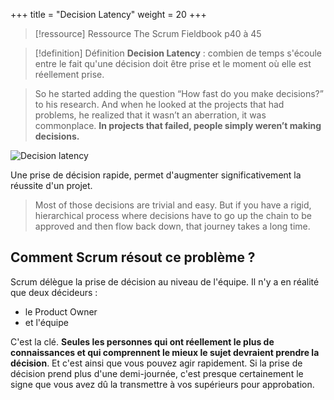 +++
title = "Decision Latency"
weight = 20
+++

> [!ressource] Ressource
> The Scrum Fieldbook p40 à 45

> [!definition] Définition
> **Decision Latency** : combien de temps s'écoule entre le fait qu'une décision doit être prise et le moment où elle est réellement prise.


> So he started adding the question “How fast do you make decisions?” to his research. And when he looked at the projects that had problems, he realized that it wasn’t an aberration, it was commonplace. **In projects that failed, people simply weren’t making decisions.**

![Decision latency](philosophie_agile/comment/importance_culture/images/decision_latency.png)

Une prise de décision rapide, permet d'augmenter significativement la réussite d'un projet.

> Most of those decisions are trivial and easy. But if you have a rigid, hierarchical process where decisions have to go up the chain to be approved and then flow back down, that journey takes a long time.

## Comment Scrum résout ce problème ?

Scrum délègue la prise de décision au niveau de l'équipe. Il n'y a en réalité que deux décideurs : 
- le Product Owner 
- et l'équipe

C'est la clé. **Seules les personnes qui ont réellement le plus de connaissances et qui comprennent le mieux le sujet devraient prendre la décision**. Et c'est ainsi que vous pouvez agir rapidement. Si la prise de décision prend plus d'une demi-journée, c'est presque certainement le signe que vous avez dû la transmettre à vos supérieurs pour approbation.